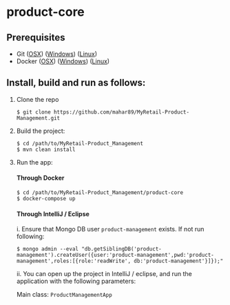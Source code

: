 # product-core

## Prerequisites

- Git ([OSX](https://git-scm.com/download/mac)) ([Windows](https://git-scm.com/download/win))
  ([Linux](https://git-scm.com/download/linux))
- Docker ([OSX](https://www.docker.com/products/docker#/mac))
  ([Windows](https://www.docker.com/products/docker#/windows))
  ([Linux](https://www.docker.com/products/docker#/linux))

## Install, build and run as follows:

1. Clone the repo

    ```
    $ git clone https://github.com/mahar89/MyRetail-Product-Management.git
    ```

2. Build the project:

    ```
    $ cd /path/to/MyRetail-Product_Management
    $ mvn clean install
    ```

3. Run the app:

    #### Through Docker

    ```
    $ cd /path/to/MyRetail-Product_Management/product-core
    $ docker-compose up
    ```

    #### Through IntelliJ / Eclipse

    i. Ensure that Mongo DB user `product-management` exists. If not run following:

     ```
     $ mongo admin --eval "db.getSiblingDB('product-management').createUser({user:'product-management',pwd:'product-management',roles:[{role:'readWrite', db:'product-management'}]});"
     ```

     ii. You can open up the project in IntelliJ / eclipse, and run the application with the
     following parameters:

    Main class: `ProductManagementApp`
